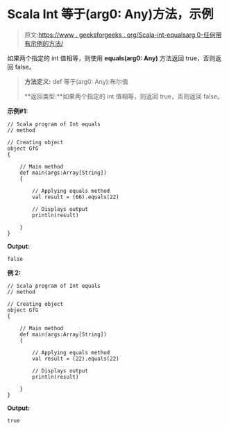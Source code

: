 # Scala Int 等于(arg0: Any)方法，示例

> 原文:[https://www . geeksforgeeks . org/Scala-int-equalsarg 0-任何带有示例的方法/](https://www.geeksforgeeks.org/scala-int-equalsarg0-any-method-with-example/)

如果两个指定的 int 值相等，则使用 **equals(arg0: Any)** 方法返回 true，否则返回 false。

> **方法定义:** def 等于(arg0: Any):布尔值
> 
> **返回类型:**如果两个指定的 int 值相等，则返回 true，否则返回 false。

**示例#1:**

```
// Scala program of Int equals
// method 

// Creating object 
object GfG 
{  

    // Main method 
    def main(args:Array[String]) 
    { 

        // Applying equals method 
        val result = (66).equals(22)

        // Displays output 
        println(result) 

    } 
}  
```

**Output:**

```
false

```

**例 2:**

```
// Scala program of Int equals
// method 

// Creating object 
object GfG 
{  

    // Main method 
    def main(args:Array[String]) 
    { 

        // Applying equals method 
        val result = (22).equals(22)

        // Displays output 
        println(result) 

    } 
} 
```

**Output:**

```
true

```